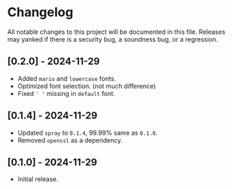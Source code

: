 # Changelog

All notable changes to this project will be documented in this file.
Releases may yanked if there is a security bug, a soundness bug, or a regression.

## [0.2.0] - 2024-11-29

- Added `mario` and `lowercase` fonts.
- Optimized font selection. (not much difference)
- Fixed `' '` missing in `default` font.

## [0.1.4] - 2024-11-29

- Updated `spray` to `0.1.4`, 99.99% same as `0.1.0`.
- Removed `openssl` as a dependency.

## [0.1.0] - 2024-11-29

- Initial release.
